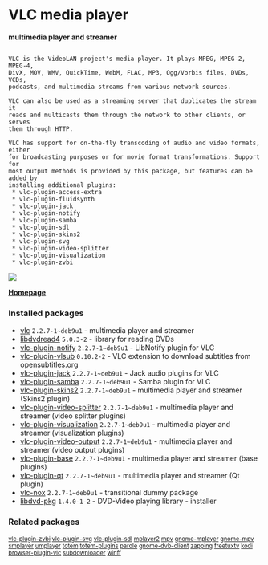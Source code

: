 # VLC media player

__multimedia player and streamer__

```

VLC is the VideoLAN project's media player. It plays MPEG, MPEG-2, MPEG-4,
DivX, MOV, WMV, QuickTime, WebM, FLAC, MP3, Ogg/Vorbis files, DVDs, VCDs,
podcasts, and multimedia streams from various network sources.

VLC can also be used as a streaming server that duplicates the stream it
reads and multicasts them through the network to other clients, or serves
them through HTTP.

VLC has support for on-the-fly transcoding of audio and video formats, either
for broadcasting purposes or for movie format transformations. Support for
most output methods is provided by this package, but features can be added by
installing additional plugins:
 * vlc-plugin-access-extra
 * vlc-plugin-fluidsynth
 * vlc-plugin-jack
 * vlc-plugin-notify
 * vlc-plugin-samba
 * vlc-plugin-sdl
 * vlc-plugin-skins2
 * vlc-plugin-svg
 * vlc-plugin-video-splitter
 * vlc-plugin-visualization
 * vlc-plugin-zvbi

```

[![](https://screenshots.debian.net/thumbnail-with-version/vlc/9001)](https://screenshots.debian.net/screenshot-with-version/vlc/9001)



**[Homepage](http://www.videolan.org/vlc/)**

### Installed packages

* [vlc](https://packages.debian.org/stretch/vlc) `2.2.7-1~deb9u1` - multimedia player and streamer
* [libdvdread4](https://packages.debian.org/stretch/libdvdread4) `5.0.3-2` - library for reading DVDs
* [vlc-plugin-notify](https://packages.debian.org/stretch/vlc-plugin-notify) `2.2.7-1~deb9u1` - LibNotify plugin for VLC
* [vlc-plugin-vlsub](https://packages.debian.org/stretch/vlc-plugin-vlsub) `0.10.2-2` - VLC extension to download subtitles from opensubtitles.org
* [vlc-plugin-jack](https://packages.debian.org/stretch/vlc-plugin-jack) `2.2.7-1~deb9u1` - Jack audio plugins for VLC
* [vlc-plugin-samba](https://packages.debian.org/stretch/vlc-plugin-samba) `2.2.7-1~deb9u1` - Samba plugin for VLC
* [vlc-plugin-skins2](https://packages.debian.org/stretch/vlc-plugin-skins2) `2.2.7-1~deb9u1` - multimedia player and streamer (Skins2 plugin)
* [vlc-plugin-video-splitter](https://packages.debian.org/stretch/vlc-plugin-video-splitter) `2.2.7-1~deb9u1` - multimedia player and streamer (video splitter plugins)
* [vlc-plugin-visualization](https://packages.debian.org/stretch/vlc-plugin-visualization) `2.2.7-1~deb9u1` - multimedia player and streamer (visualization plugins)
* [vlc-plugin-video-output](https://packages.debian.org/stretch/vlc-plugin-video-output) `2.2.7-1~deb9u1` - multimedia player and streamer (video output plugins)
* [vlc-plugin-base](https://packages.debian.org/stretch/vlc-plugin-base) `2.2.7-1~deb9u1` - multimedia player and streamer (base plugins)
* [vlc-plugin-qt](https://packages.debian.org/stretch/vlc-plugin-qt) `2.2.7-1~deb9u1` - multimedia player and streamer (Qt plugin)
* [vlc-nox](https://packages.debian.org/stretch/vlc-nox) `2.2.7-1~deb9u1` - transitional dummy package
* [libdvd-pkg](https://packages.debian.org/stretch/libdvd-pkg) `1.4.0-1-2` - DVD-Video playing library - installer

### Related packages

<sub> [vlc-plugin-zvbi](https://packages.debian.org/stretch/vlc-plugin-zvbi) [vlc-plugin-svg](https://packages.debian.org/stretch/vlc-plugin-svg) [vlc-plugin-sdl](https://packages.debian.org/stretch/vlc-plugin-sdl) [mplayer2](https://packages.debian.org/stretch/mplayer2) [mpv](https://packages.debian.org/stretch/mpv) [gnome-mplayer](https://packages.debian.org/stretch/gnome-mplayer) [gnome-mpv](https://packages.debian.org/stretch/gnome-mpv) [smplayer](https://packages.debian.org/stretch/smplayer) [umplayer](https://packages.debian.org/stretch/umplayer) [totem](https://packages.debian.org/stretch/totem) [totem-plugins](https://packages.debian.org/stretch/totem-plugins) [parole](https://packages.debian.org/stretch/parole) [gnome-dvb-client](https://packages.debian.org/stretch/gnome-dvb-client) [zapping](https://packages.debian.org/stretch/zapping) [freetuxtv](https://packages.debian.org/stretch/freetuxtv) [kodi](https://packages.debian.org/stretch/kodi) [browser-plugin-vlc](https://packages.debian.org/stretch/browser-plugin-vlc) [subdownloader](https://packages.debian.org/stretch/subdownloader) [winff](https://packages.debian.org/stretch/winff)  </sub>
